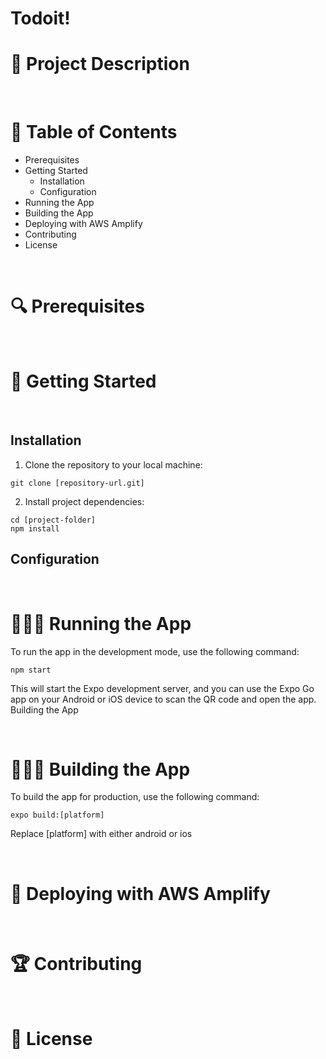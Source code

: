 # Todoit!


# 📝 Project Description

<br>

# 🍴 Table of Contents

- Prerequisites
- Getting Started
    - Installation
    - Configuration
- Running the App
- Building the App
- Deploying with AWS Amplify
- Contributing
- License    
        
<br>

# 🔍 Prerequisites

<br>

# 🏁 Getting Started

<br>

## Installation

1. Clone the repository to your local machine:
```
git clone [repository-url.git]
```

2. Install project dependencies:

```
cd [project-folder]
npm install
```

## Configuration

<br>

# 🏃🏻‍♀️ Running the App

To run the app in the development mode, use the following command:

```
npm start
```

This will start the Expo development server, and you can use the Expo Go app on your Android or iOS device to scan the QR code and open the app.
Building the App

<br>

# 👷🏻‍♀️ Building the App

To build the app for production, use the following command:
```
expo build:[platform]
```

Replace [platform] with either android or ios

<br>

# 📧 Deploying with AWS Amplify

<br>

# 🏆 Contributing

<br>

# 📖 License

<br>
